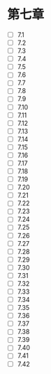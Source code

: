 # 第七章
- [ ] 7.1
- [ ] 7.2
- [ ] 7.3
- [ ] 7.4
- [ ] 7.5
- [ ] 7.6
- [ ] 7.7
- [ ] 7.8
- [ ] 7.9
- [ ] 7.10
- [ ] 7.11
- [ ] 7.12
- [ ] 7.13
- [ ] 7.14
- [ ] 7.15
- [ ] 7.16
- [ ] 7.17
- [ ] 7.18
- [ ] 7.19
- [ ] 7.20
- [ ] 7.21
- [ ] 7.22
- [ ] 7.23
- [ ] 7.24
- [ ] 7.25
- [ ] 7.26
- [ ] 7.27
- [ ] 7.28
- [ ] 7.29
- [ ] 7.30
- [ ] 7.31
- [ ] 7.32
- [ ] 7.33
- [ ] 7.34
- [ ] 7.35
- [ ] 7.36
- [ ] 7.37
- [ ] 7.38
- [ ] 7.39
- [ ] 7.40
- [ ] 7.41
- [ ] 7.42
